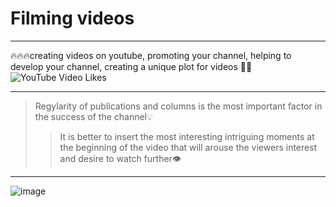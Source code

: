 # Filming videos
____
🔥🔥🔥creating videos on youtube, promoting your channel, helping to develop your channel, creating a unique plot for videos 🎥📣
![YouTube Video Likes](https://img.shields.io/youtube/likes/:videoId?style=for-the-badge&logo=YouTube&logoColor=black&label=Dacota&labelColor=red&color=red)
____
>Regylarity of publications and columns is the most important factor in the success of the channel💡
>>It is better to insert the most interesting intriguing moments at the beginning of the video that will arouse the viewers interest and desire to watch further👁️

____
![image](https://github.com/Dacota167/youtube/assets/165401466/39bcfa32-42c6-4826-bce7-56790fc093ce)
